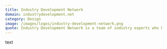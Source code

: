 ```yaml
---
title: Industry Development Network
domain: industrydevelopment.net
category: Design
image: /images/logos/industry-development-network.png
quote: Industry Development Network is a team of industry experts who have been a part of hundreds of new product introductions and technocommercial successes in the marketplace.
---
```


text